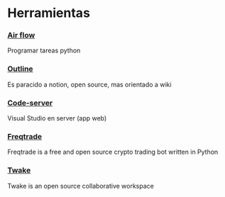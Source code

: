 # Herramientas

### [Air flow](https://hub.docker.com/r/bitnami/airflow/) 
Programar tareas python

### [Outline](https://github.com/outline/outline)
Es paracido a notion, open source, mas orientado a wiki

### [Code-server](https://hub.docker.com/r/linuxserver/code-server)
Visual Studio en server (app web)

### [Freqtrade](https://github.com/freqtrade/freqtrade)
Freqtrade is a free and open source crypto trading bot written in Python

### [Twake](https://github.com/Twake/Twake)
Twake is an open source collaborative workspace
